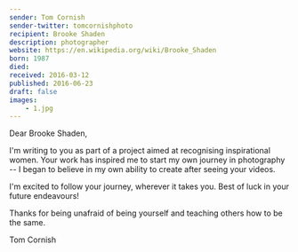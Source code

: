 ```yaml
---
sender: Tom Cornish
sender-twitter: tomcornishphoto
recipient: Brooke Shaden
description: photographer
website: https://en.wikipedia.org/wiki/Brooke_Shaden
born: 1987
died: 
received: 2016-03-12
published: 2016-06-23
draft: false
images:
    - 1.jpg
---
```


Dear Brooke Shaden,

I'm writing to you as part of a project aimed at recognising inspirational women. Your work has inspired me to start my own journey in photography -- I began to believe in my own ability to create after seeing your videos.

I'm excited to follow your journey, wherever it takes you. Best of luck in your future endeavours!

Thanks for being unafraid of being yourself and teaching others how to be the same. 

Tom Cornish